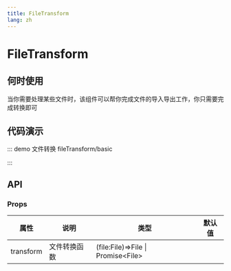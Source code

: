 ```yaml
---
title: FileTransform
lang: zh
---
```

# FileTransform

## 何时使用

当你需要处理某些文件时，该组件可以帮你完成文件的导入导出工作，你只需要完成转换即可

## 代码演示

::: demo 文件转换
fileTransform/basic

:::

## API

### Props

| 属性      | 说明         | 类型              | 默认值          |
| --------- | ------------ | ----------------- | --------------- |
| transform | 文件转换函数 | (file:File)=>File \| Promise\<File\> |  |
